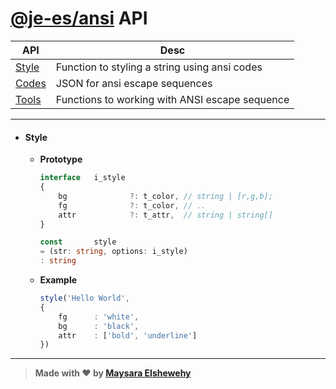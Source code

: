 # [@je-es/ansi](../../../README.md) API

| API                 | Desc                                           |
| ------------------- | ---------------------------------------------- |
| [Style](#style)     | Function to styling a string using ansi codes  |
| [Codes](./codes.md) | JSON for ansi escape sequences                 |
| [Tools](./tools.md) | Functions to working with ANSI escape sequence |

---

- #### Style

    - **Prototype**

      ```ts
      interface   i_style
      {
          bg              ?: t_color, // string | [r,g,b];
          fg              ?: t_color, // ..
          attr            ?: t_attr,  // string | string[]
      }
      ```

      ```ts
      const       style
      = (str: string, options: i_style)
      : string
      ```

    - **Example**

      ```ts
      style('Hello World',
      {
          fg      : 'white',
          bg      : 'black',
          attr    : ['bold', 'underline']
      })
      ```

---

> **Made with ❤ by [Maysara Elshewehy](https://github.com/Maysara-Elshewehy)**

